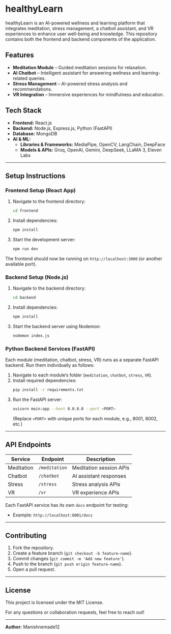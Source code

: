 # healthyLearn

healthyLearn is an AI-powered wellness and learning platform that integrates meditation, stress management, a chatbot assistant, and VR experiences to enhance user well-being and knowledge. This repository contains both the frontend and backend components of the application.

## Features
- **Meditation Module** – Guided meditation sessions for relaxation.
- **AI Chatbot** – Intelligent assistant for answering wellness and learning-related queries.
- **Stress Management** – AI-powered stress analysis and recommendations.
- **VR Integration** – Immersive experiences for mindfulness and education.

## Tech Stack
- **Frontend:** React.js
- **Backend:** Node.js, Express.js, Python (FastAPI)
- **Database:** MongoDB
- **AI & ML:** 
  - **Libraries & Frameworks:** MediaPipe, OpenCV, LangChain, DeepFace
  - **Models & APIs:** Groq, OpenAI, Gemini, DeepSeek, LLaMA 3, Eleven Labs

---

## Setup Instructions

### Frontend Setup (React App)
1. Navigate to the frontend directory:
   ```sh
   cd frontend
   ```
2. Install dependencies:
   ```sh
   npm install
   ```
3. Start the development server:
   ```sh
   npm run dev
   ```

The frontend should now be running on `http://localhost:3000` (or another available port).

### Backend Setup (Node.js)
1. Navigate to the backend directory:
   ```sh
   cd backend
   ```
2. Install dependencies:
   ```sh
   npm install
   ```
3. Start the backend server using Nodemon:
   ```sh
   nodemon index.js
   ```

### Python Backend Services (FastAPI)
Each module (meditation, chatbot, stress, VR) runs as a separate FastAPI backend. Run them individually as follows:

1. Navigate to each module’s folder (`meditation`, `chatbot`, `stress`, `VR`).
2. Install required dependencies:
   ```sh
   pip install -r requirements.txt
   ```
3. Run the FastAPI server:
   ```sh
   uvicorn main:app --host 0.0.0.0 --port <PORT>
   ```
   (Replace `<PORT>` with unique ports for each module, e.g., 8001, 8002, etc.)

---

## API Endpoints
| Service       | Endpoint            | Description |
|--------------|---------------------|-------------|
| Meditation   | `/meditation`       | Meditation session APIs |
| Chatbot      | `/chatbot`          | AI assistant responses |
| Stress       | `/stress`           | Stress analysis APIs |
| VR           | `/vr`               | VR experience APIs |

Each FastAPI service has its own `docs` endpoint for testing:
- Example: `http://localhost:8001/docs`

---

## Contributing
1. Fork the repository.
2. Create a feature branch (`git checkout -b feature-name`).
3. Commit changes (`git commit -m 'Add new feature'`).
4. Push to the branch (`git push origin feature-name`).
5. Open a pull request.

---

## License
This project is licensed under the MIT License.

For any questions or collaboration requests, feel free to reach out!

---
**Author:** Manishnemade12

